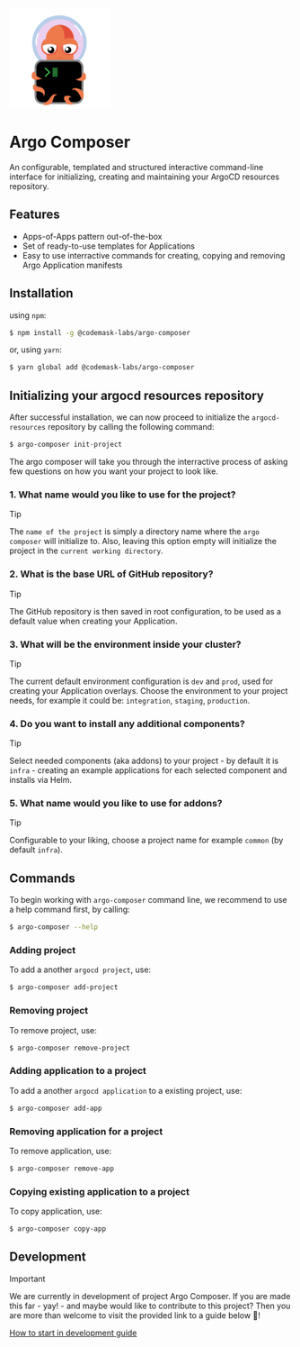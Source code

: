 <img src="./assets/argo-composer-logotype.png" alt="argo composer logotype" width="auto" height="180px" />

# Argo Composer

An configurable, templated and structured interactive command-line interface for initializing, creating and maintaining your ArgoCD resources repository.

## Features
- Apps-of-Apps pattern out-of-the-box
- Set of ready-to-use templates for Applications
- Easy to use interractive commands for creating, copying and removing Argo Application manifests

## Installation

using `npm`:
```bash
$ npm install -g @codemask-labs/argo-composer
```

or, using `yarn`:
```bash
$ yarn global add @codemask-labs/argo-composer
```

## Initializing your argocd resources repository

After successful installation, we can now proceed to initialize the `argocd-resources` repository by calling the following command:

```bash
$ argo-composer init-project
```

The argo composer will take you through the interractive process of asking few questions on how you want your project to look like.

### 1. What name would you like to use for the project?
> [!TIP]
> The `name of the project` is simply a directory name where the `argo composer` will initialize to.
> Also, leaving this option empty will initialize the project in the `current working directory`.

### 2. What is the base URL of GitHub repository?
> [!TIP]
> The GitHub repository is then saved in root configuration, to be used as a default value when creating your Application.

### 3. What will be the environment inside your cluster?

> [!TIP]
> The current default environment configuration is `dev` and `prod`, used for creating your Application overlays.
> Choose the environment to your project needs, for example it could be: `integration`, `staging`, `production`.

### 4. Do you want to install any additional components?
> [!TIP]
> Select needed components (aka addons) to your project - by default it is `infra` - creating an example applications for each selected component and installs via Helm.

### 5. What name would you like to use for addons?
> [!TIP]
> Configurable to your liking, choose a project name for example `common` (by default `infra`).

[](https://github.com/codemaskinc/argo-composer/blob/main/examples/example-init-project.png?raw=true)

## Commands

To begin working with `argo-composer` command line, we recommend to use a help command first, by calling:

```bash
$ argo-composer --help
```

[](https://github.com/codemaskinc/argo-composer/blob/main/examples/example-help-command.png?raw=true)

### Adding project

To add a another `argocd project`, use:

```bash
$ argo-composer add-project
```

### Removing project

To remove project, use:

```bash
$ argo-composer remove-project
```

### Adding application to a project

To add a another `argocd application` to a existing project, use:

```bash
$ argo-composer add-app
```

### Removing application for a project

To remove application, use:

```bash
$ argo-composer remove-app
```

### Copying existing application to a project

To copy application, use:

```bash
$ argo-composer copy-app
```

## Development
> [!IMPORTANT]
> We are currently in development of project Argo Composer.
> If you are made this far - yay! - and maybe would like to contribute to this project? Then you are more than welcome to visit the provided link to a guide below :pray:!

[How to start in development guide](https://github.com/codemaskinc/argo-composer/blob/main/development.md)
